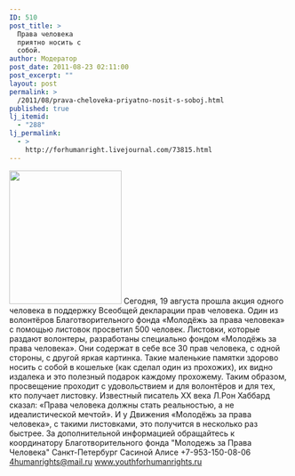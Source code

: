 ```yaml
---
ID: 510
post_title: >
  Права человека
  приятно носить с
  собой.
author: Модератор
post_date: 2011-08-23 02:11:00
post_excerpt: ""
layout: post
permalink: >
  /2011/08/prava-cheloveka-priyatno-nosit-s-soboj.html
published: true
lj_itemid:
  - "288"
lj_permalink:
  - >
    http://forhumanright.livejournal.com/73815.html
---
```

<a href="http://pics.livejournal.com/forhumanright/pic/00008r2h/"><img src="http://pics.livejournal.com/forhumanright/pic/00008r2h" width="202" height="240" border='0'/></a>
Сегодня, 19 августа прошла акция одного человека в поддержку Всеобщей декларации прав человека. Один из волонтёров Благотворительного фонда «Молодёжь за права человека» с помощью листовок просветил 500 человек.
Листовки, которые раздают волонтеры, разработаны специально фондом «Молодёжь за права человека». Они содержат в себе все 30 прав человека, с одной стороны, с другой яркая картинка. Такие маленькие памятки здорово носить с собой в кошельке (как сделал один из прохожих), их видно издалека и это полезный подарок каждому прохожему. Таким образом, просвещение проходит с удовольствием и для волонтёров и для тех, кто получает листовку.
Известный писатель ХХ века Л.Рон Хаббард сказал: «Права человека должны стать реальностью, а не идеалистической мечтой». И у Движения «Молодёжь за права человека», с такими листовками, это получится в несколько раз быстрее.
За дополнительной информацией обращайтесь к координатору
Благотворительного фонда
"Молодежь за Права Человека" Санкт-Петербург 
Сасиной Алисе 
+7-953-150-08-06 
4humanrights@mail.ru
www.youthforhumanrights.ru